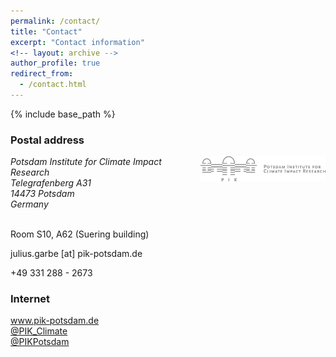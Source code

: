 ```yaml
---
permalink: /contact/
title: "Contact"
excerpt: "Contact information"
<!-- layout: archive -->
author_profile: true
redirect_from: 
  - /contact.html
---
```


{% include base_path %}

### Postal address
<img style="float: right;" src="/images/logo_pik-potsdam_gray.png" width="200">

<address>
Potsdam Institute for Climate Impact Research<br />
Telegrafenberg A31<br />
14473 Potsdam<br />
Germany
</address><br />

<!-- <iframe src="https://www.google.com/maps/embed?pb=!1m18!1m12!1m3!1d2435.4380679053866!2d13.062056015952251!3d52.38060855430227!2m3!1f0!2f0!3f0!3m2!1i1024!2i768!4f13.1!3m3!1m2!1s0x47a8f5966fb9462f%3A0xb7e9d470cb3893f8!2sPotsdam+Institute+for+Climate+Impact+Research!5e0!3m2!1sen!2sde!4v1549109494023" width="480" height="360" frameborder="0" style="border:0" allowfullscreen></iframe> -->

<!-- ### Office -->
<i class="fas fa-building" aria-hidden="true"></i> Room S10, A62 (Suering building)<br />
<!-- ### Email -->
<i class="fas fa-envelope" aria-hidden="true"></i> julius.garbe [at] pik-potsdam.de<br />
<!-- ### Phone -->
<i class="fas fa-phone" aria-hidden="true"></i> +49 331 288 - 2673<br />


### Internet
<a href="https://www.pik-potsdam.de/"><i class="fas fa-globe" aria-hidden="true"></i></a> <a href="https://www.pik-potsdam.de/">www.pik-potsdam.de</a><br />
<a href="https://twitter.com/PIK_Climate"><i class="fab fa-twitter" aria-hidden="true"></i></a> <a href="https://twitter.com/PIK_Climate">@PIK_Climate</a><br />
<a href="https://www.facebook.com/PIKPotsdam"><i class="fab fa-facebook-f" aria-hidden="true"></i></a> <a href="https://www.facebook.com/PIKPotsdam">@PIKPotsdam</a><br />

<!-- <img src="/images/018_Telegrafenberg_Suering_Haus_PIK.jpg" alt="018_Telegrafenberg_Suering_Haus_PIK" title="PIK's Suering building at Telegrafenberg, Potsdam. Photo &copy; Andrea Künstle" width="450"><br />
<span style="font-size: 9pt;">PIK's Suering building at Telegrafenberg, Potsdam. Photo &copy; Andrea Künstle</span> -->
